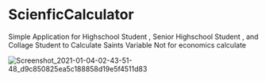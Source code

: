 # ScienficCalculator
Simple Application for Highschool Student , Senior Highschool Student , and Collage Student to 
Calculate Saints Variable Not for economics calculate

![Screenshot_2021-01-04-02-43-51-48_d9c850825ea5c188858d19e5f4511d83](https://user-images.githubusercontent.com/55575075/103487563-faee7a00-4e38-11eb-8f2e-7b8053d7f4fd.jpg)
